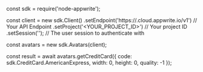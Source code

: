 const sdk = require('node-appwrite');

const client = new sdk.Client()
    .setEndpoint('https://<REGION>.cloud.appwrite.io/v1') // Your API Endpoint
    .setProject('<YOUR_PROJECT_ID>') // Your project ID
    .setSession(''); // The user session to authenticate with

const avatars = new sdk.Avatars(client);

const result = await avatars.getCreditCard({
    code: sdk.CreditCard.AmericanExpress,
    width: 0,
    height: 0,
    quality: -1
});
